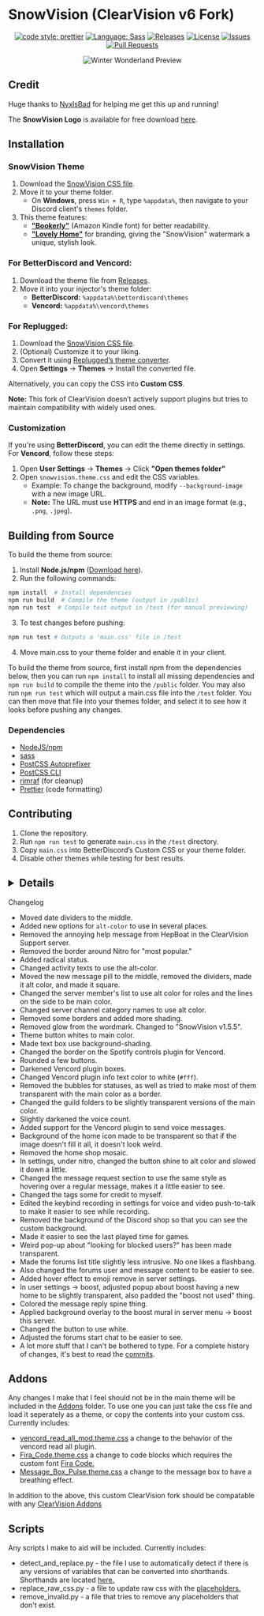 # SnowVision (ClearVision v6 Fork)

[prettier-badge]: https://img.shields.io/badge/code_style-prettier-ff69b4.svg?style=flat-square
[prettier-link]: https://github.com/prettier/prettier
[sass-badge]: https://img.shields.io/badge/Sass-CC6699.svg?style=flat-square&logo=sass&logoColor=white
[sass-link]: https://sass-lang.com/
[release-badge]: https://img.shields.io/github/v/release/BabyBoySnow/SnowVision?include_prereleases&style=flat-square
[release-link]: https://github.com/BabyBoySnow/SnowVision/releases
[license-badge]: https://img.shields.io/github/license/BabyBoySnow/SnowVision?style=flat-square
[license-link]: https://github.com/BabyBoySnow/SnowVision/blob/master/LICENSE
[issues-badge]: https://img.shields.io/github/issues/BabyBoySnow/SnowVision?style=flat-square
[issues-link]: https://github.com/BabyBoySnow/SnowVision/issues
[prs-badge]: https://img.shields.io/github/issues-pr/BabyBoySnow/SnowVision?style=flat-square
[prs-link]: https://github.com/BabyBoySnow/SnowVision/pulls

<div align="center">

[![code style: prettier][prettier-badge]][prettier-link]
[![Language: Sass][sass-badge]][sass-link]
[![Releases][release-badge]][release-link]
[![License][license-badge]][license-link]
[![Issues][issues-badge]][issues-link]
[![Pull Requests][prs-badge]][prs-link]

![Winter Wonderland Preview](https://i.imgur.com/UthprMK.png)

</div>

## Credit

Huge thanks to [NyxIsBad](https://github.com/NyxIsBad) for helping me get this up and running!

The **SnowVision Logo** is available for free download [here](https://www.kindpng.com/imgv/hwbRbbo_emoji-snow-snowflake-holographic-snowflake-emoji-png-transparent/).


## Installation

### **SnowVision Theme**

1. Download the [SnowVision CSS file](https://raw.githubusercontent.com/BabyBoySnow/SnowVision/refs/heads/master/SnowVision.theme.css).
2. Move it to your theme folder.  
   - On **Windows**, press `Win + R`, type `%appdata%`, then navigate to your Discord client's `themes` folder.
3. This theme features:  
   - **["Bookerly"](https://www.cufonfonts.com/font/bookerly)** (Amazon Kindle font) for better readability.  
   - **["Lovely Home"](https://www.dafont.com/lovely-home.font)** for branding, giving the "SnowVision" watermark a unique, stylish look.

### **For BetterDiscord and Vencord:**
1. Download the theme file from [Releases](https://github.com/BabyBoySnow/SnowVision/releases).
2. Move it into your injector's theme folder:
   - **BetterDiscord:** `%appdata%\betterdiscord\themes`
   - **Vencord:** `%appdata%\vencord\themes`

### **For Replugged:**
1. Download the [SnowVision CSS file](https://raw.githubusercontent.com/BabyBoySnow/SnowVision/refs/heads/master/SnowVision.theme.css).
2. (Optional) Customize it to your liking.
3. Convert it using [Replugged’s theme converter](https://replugged-org.github.io/theme-converter/).
4. Open **Settings** → **Themes** → Install the converted file.

Alternatively, you can copy the CSS into **Custom CSS**.

**Note:** This fork of ClearVision doesn’t actively support plugins but tries to maintain compatibility with widely used ones.

### **Customization**
If you're using **BetterDiscord**, you can edit the theme directly in settings.  
For **Vencord**, follow these steps:  
1. Open **User Settings** → **Themes** → Click **"Open themes folder"**  
2. Open `snowvision.theme.css` and edit the CSS variables.  
   - Example: To change the background, modify `--background-image` with a new image URL.  
   - **Note:** The URL must use **HTTPS** and end in an image format (e.g., `.png`, `.jpeg`).

## Building from Source

To build the theme from source:

1. Install **Node.js/npm** ([Download here](https://nodejs.org/)).
2. Run the following commands:
```sh
npm install  # Install dependencies
npm run build  # Compile the theme (output in /public)
npm run test  # Compile test output in /test (for manual previewing)
```
3. To test changes before pushing:
```sh
npm run test # Outputs a 'main.css' file in /test
```
4. Move main.css to your theme folder and enable it in your client.


To build the theme from source, first install npm from the dependencies below, then you can run `npm install` to install all missing dependencies and `npm run build` to compile the theme into the `/public` folder. You may also run `npm run test` which will output a main.css file into the `/test` folder. You can then move that file into your themes folder, and select it to see how it looks before pushing
any changes.

### Dependencies

- [NodeJS/npm](https://nodejs.org/)
- [sass](https://www.npmjs.com/package/sass)
- [PostCSS Autoprefixer](https://www.npmjs.com/package/autoprefixer)
- [PostCSS CLI](https://www.npmjs.com/package/postcss-cli)
- [rimraf](https://www.npmjs.com/package/rimraf) (for cleanup)
- [Prettier](https://www.npmjs.com/package/prettier) (code formatting)

## Contributing

1. Clone the repository.
2. Run `npm run test` to generate `main.css` in the `/test` directory.
3. Copy `main.css` into BetterDiscord’s Custom CSS or your theme folder.
4. Disable other themes while testing for best results.

## <details>
  <summary>Changelog</summary>

  - Moved date dividers to the middle.
  - Added new options for `alt-color` to use in several places.
  - Removed the annoying help message from HepBoat in the ClearVision Support server.
  - Removed the border around Nitro for "most popular."
  - Added radical status.
  - Changed activity texts to use the alt-color.
  - Moved the new message pill to the middle, removed the dividers, made it alt color, and made it square.
  - Changed the server member's list to use alt color for roles and the lines on the side to be main color.
  - Changed server channel category names to use alt color.
  - Removed some borders and added more shading.
  - Removed glow from the wordmark. Changed to "SnowVision v1.5.5".
  - Theme button whites to main color.
  - Made text box use background-shading.
  - Changed the border on the Spotify controls plugin for Vencord.
  - Rounded a few buttons.
  - Darkened Vencord plugin boxes.
  - Changed Vencord plugin info text color to white (`#fff`).
  - Removed the bubbles for statuses, as well as tried to make most of them transparent with the main color as a border.
  - Changed the guild folders to be slightly transparent versions of the main color.
  - Slightly darkened the voice count.
  - Added support for the Vencord plugin to send voice messages.
  - Background of the home icon made to be transparent so that if the image doesn't fill it all, it doesn't look weird.
  - Removed the home shop mosaic.
  - In settings, under nitro, changed the button shine to alt color and slowed it down a little.
  - Changed the message request section to use the same style as hovering over a regular message, makes it a little easier to see.
  - Changed the tags some for credit to myself.
  - Edited the keybind recording in settings for voice and video push-to-talk to make it easier to see while recording.
  - Removed the background of the Discord shop so that you can see the custom background.
  - Made it easier to see the last played time for games.
  - Weird pop-up about "looking for blocked users?" has been made transparent.
  - Made the forums list title slightly less intrusive. No one likes a flashbang.
  - Also changed the forums user and message content to be easier to see.
  - Added hover effect to emoji remove in server settings.
  - In user settings -> boost, adjusted popup about boost having a new home to be slightly transparent, also padded the "boost not used" thing.
  - Colored the message reply spine thing.
  - Applied background overlay to the boost mural in server menu -> boost this server.
  - Changed the button to use white.
  - Adjusted the forums start chat to be easier to see.
  - A lot more stuff that I can't be bothered to type. For a complete history of changes, it's best to read the [commits](https://github.com/BabyBoySnow/SnowVision/commits/master/).

</details>


## Addons

Any changes I make that I feel should not be in the main theme will be included in the [Addons](https://github.com/BabyBoySnow/SnowVision/tree/master/Addons) folder.
To use one you can just take the css file and load it seperately as a theme, or copy the contents into your custom css. Currently includes:

- [vencord_read_all_mod.theme.css](https://github.com/BabyBoySnow/SnowVision/blob/master/Addons/vencord_read_all_mod.theme.css) a change to the behavior of the vencord read all plugin.
- [Fira_Code.theme.css](https://github.com/BabyBoySnow/SnowVision/blob/master/Addons/Fira_Code.theme.css) a change to code blocks which requires the custom font [Fira Code.](https://github.com/tonsky/FiraCode/releases)
- [Message_Box_Pulse.theme.css](https://github.com/BabyBoySnow/SnowVision/blob/master/Addons/Message_Box_Pulse.theme.css) a change to the message box to have a breathing effect.

In addition to the above, this custom ClearVision fork should be compatable with any [ClearVision Addons](https://github.com/ClearVision/Addons)

## Scripts

Any scripts I make to aid will be included. Currently includes:

- detect_and_replace.py - the file I use to automatically detect if there is any versions of variables that can be converted into
  shorthands. Shorthands are located [here.](https://github.com/BabyBoySnow/SnowVision/blob/master/src/variables.scss)
- replace_raw_css.py - a file to update raw css with the [placeholders.](https://github.com/BabyBoySnow/SnowVision/blob/master/lib/selectors/selectorPlaceholders.scss)
- remove_invalid.py - a file that tries to remove any placeholders that don't exist.
